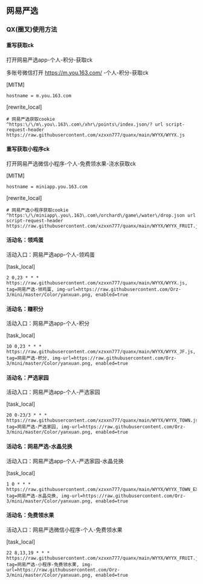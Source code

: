 ## 网易严选
### QX(圈叉)使用方法
#### 重写获取ck
打开网易严选app-个人-积分-获取ck

多账号微信打开 https://m.you.163.com/ -个人-积分-获取ck

[MITM]
```
hostname = m.you.163.com
```
[rewrite_local]
```
# 网易严选获取cookie
^https:\/\/m\.you\.163\.com\/xhr\/points\/index.json/? url script-request-header https://raw.githubusercontent.com/xzxxn777/quanx/main/WYYX/WYYX.js
```
#### 重写获取小程序ck
打开网易严选微信小程序-个人-免费领水果-浇水获取ck

[MITM]
```
hostname = miniapp.you.163.com
```
[rewrite_local]
```
# 网易严选小程序获取cookie
^https:\/\/miniapp\.you\.163\.com\/orchard\/game\/water\/drop.json url script-request-header https://raw.githubusercontent.com/xzxxn777/quanx/main/WYYX/WYYX_FRUIT.js
```
#### 活动名：领鸡蛋
活动入口：网易严选app-个人-领鸡蛋

[task_local]
```
2 0,23 * * * https://raw.githubusercontent.com/xzxxn777/quanx/main/WYYX/WYYX.js, tag=网易严选-领鸡蛋, img-url=https://raw.githubusercontent.com/Orz-3/mini/master/Color/yanxuan.png, enabled=true
```
#### 活动名：赚积分
活动入口：网易严选app-个人-积分

[task_local]
```
10 0,23 * * * https://raw.githubusercontent.com/xzxxn777/quanx/main/WYYX/WYYX_JF.js, tag=网易严选-积分, img-url=https://raw.githubusercontent.com/Orz-3/mini/master/Color/yanxuan.png, enabled=true
```
#### 活动名：严选家园
活动入口：网易严选app-个人-严选家园

[task_local]
```
20 0-23/3 * * * https://raw.githubusercontent.com/xzxxn777/quanx/main/WYYX/WYYX_TOWN.js, tag=网易严选-严选家园, img-url=https://raw.githubusercontent.com/Orz-3/mini/master/Color/yanxuan.png, enabled=true
```
#### 活动名：网易严选-水晶兑换
活动入口：网易严选app-个人-严选家园-水晶兑换

[task_local]
```
1 0 * * * https://raw.githubusercontent.com/xzxxn777/quanx/main/WYYX/WYYX_TOWN_EXCHANGE.js, tag=网易严选-水晶兑换, img-url=https://raw.githubusercontent.com/Orz-3/mini/master/Color/yanxuan.png, enabled=true
```
#### 活动名：免费领水果
活动入口：网易严选微信小程序-个人-免费领水果

[task_local]
```
22 8,13,19 * * * https://raw.githubusercontent.com/xzxxn777/quanx/main/WYYX/WYYX_FRUIT.js, tag=网易严选-小程序-免费领水果, img-url=https://raw.githubusercontent.com/Orz-3/mini/master/Color/yanxuan.png, enabled=true
```